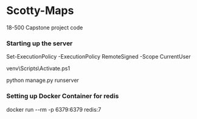 # Scotty-Maps
18-500 Capstone project code



### Starting up the server
Set-ExecutionPolicy -ExecutionPolicy RemoteSigned -Scope CurrentUser

venv\Scripts\Activate.ps1

python manage.py runserver



### Setting up Docker Container for redis

docker run --rm -p 6379:6379 redis:7
